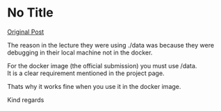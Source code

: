 # No Title

[Original Post](https://discourse.onlinedegree.iitm.ac.in/t/164277/355)

<p>The reason in the lecture they were using ./data was because they were debugging in their local machine not in the docker.</p>
<p>For the docker image (the official submission) you must use /data.<br>
It is a clear requirement mentioned in the project page.</p>
<p>Thats why it works fine when you use it in the docker image.</p>
<p>Kind regards</p>